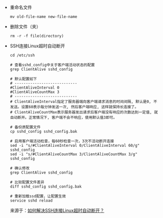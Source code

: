 * 重命名文件

    `mv old-file-name new-file-name`

* 删除文件（夹）
    
    `rm -r -f file(directory)`    

* SSH连接Linux超时自动断开
    ```shell
    cd /etc/ssh

    # 查看sshd_config中关于客户端活动状态的配置
    grep ClientAlive sshd_config

    # 默认配置如下
    # ----------------------------
    #ClientAliveInterval 0
    #ClientAliveCountMax 3
    # ----------------------------
    # ClientAliveInterval指定了服务器端向客户端请求消息的时间间隔, 默认是0, 不发送。设置60表示每分钟发送一次, 然后客户端响应, 这样就保持长连接了。
    # ClientAliveCountMax表示服务器发出请求后客户端没有响应的次数达到一定值, 就自动断开。正常情况下, 客户端不会不响应，使用默认值3即可。

    # 备份原配置文件
    cp sshd_config sshd_config.bak

    # 启用客户端活动检查，每60秒检查一次，3次不活动断开连接
    sed -i "s/#ClientAliveInterval 0/ClientAliveInterval 60/g" sshd_config
    sed -i "s/#ClientAliveCountMax 3/ClientAliveCountMax 3/g" sshd_config

    # 确认修改
    grep ClientAlive sshd_config

    # 比较配置文件差异
    diff sshd_config sshd_config.bak

    # 重新加载ssd配置，让配置生效
    service sshd reload
    ```
    来源于：[如何解决SSH连接Linux超时自动断开？](https://www.cnblogs.com/enjoycode/p/5022607.html)